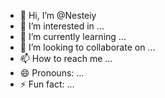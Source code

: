 - 👋 Hi, I’m @Nesteiy
- 👀 I’m interested in ...
- 🌱 I’m currently learning ...
- 💞️ I’m looking to collaborate on ...
- 📫 How to reach me ...
- 😄 Pronouns: ...
- ⚡ Fun fact: ...

<!---
Nesteiy/Nesteiy is a ✨ special ✨ repository because its `README.md` (this file) appears on your GitHub profile.
You can click the Preview link to take a look at your changes.
--->
